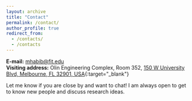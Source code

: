 ```yaml
---
layout: archive
title: "Contact"
permalink: /contact/
author_profile: true
redirect_from:
  - /contacts/
  - /contacts
---
```


**E-mail:** [mhabib@fit.edu](mailto:mhabib@fit.edu)\
**Visiting address:** Olin Engineering Complex, Room 352, [150 W University Blvd, Melbourne, FL 32901, USA](https://maps.app.goo.gl/YWsUT7anjU1GTYya8){:target="_blank"}

Let me know if you are close by and want to chat! I am always open to get to know new people and discuss research ideas.
